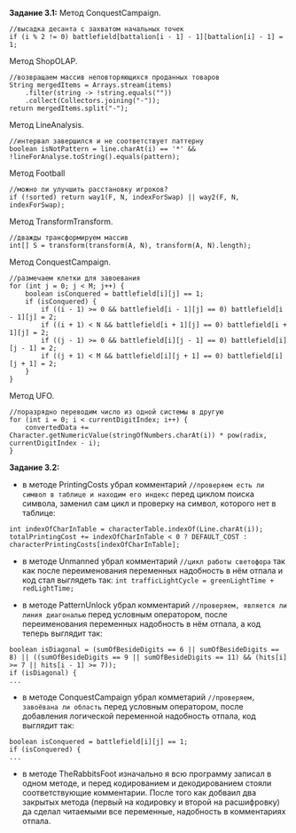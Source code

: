**Задание 3.1:**
Метод ConquestCampaign.<br/>
```
//высадка десанта с захватом начальных точек
if (i % 2 != 0) battlefield[battalion[i - 1] - 1][battalion[i] - 1] = 1;
```

Метод ShopOLAP.<br/>
```
//возвращаем массив неповторяющихся проданных товаров
String mergedItems = Arrays.stream(items)
    .filter(string -> !string.equals(""))
    .collect(Collectors.joining("-"));
return mergedItems.split("-");
```

Метод LineAnalysis.<br/>
```
//интервал завершился и не соответствует паттерну
boolean isNotPattern = line.charAt(i) == '*' && !lineForAnalyse.toString().equals(pattern);
```

Метод Football<br/>
```
//можно ли улучшить расстановку игроков?
if (!sorted) return way1(F, N, indexForSwap) || way2(F, N, indexForSwap);
```

Метод TransformTransform.<br/>
```
//дважды трансформируем массив 
int[] S = transform(transform(A, N), transform(A, N).length);
```

Метод ConquestCampaign.<br/>
```
//размечаем клетки для завоевания
for (int j = 0; j < M; j++) {
    boolean isConquered = battlefield[i][j] == 1;
    if (isConquered) {
        if ((i - 1) >= 0 && battlefield[i - 1][j] == 0) battlefield[i - 1][j] = 2;
        if ((i + 1) < N && battlefield[i + 1][j] == 0) battlefield[i + 1][j] = 2;
        if ((j - 1) >= 0 && battlefield[i][j - 1] == 0) battlefield[i][j - 1] = 2;
        if ((j + 1) < M && battlefield[i][j + 1] == 0) battlefield[i][j + 1] = 2;
    }
}
```

Метод UFO.<br/>
```
//поразрядно переводим число из одной системы в другую
for (int i = 0; i < currentDigitIndex; i++) {
    convertedData += Character.getNumericValue(stringOfNumbers.charAt(i)) * pow(radix, currentDigitIndex - i);
}
```

**Задание 3.2:**
- в методе PrintingCosts убрал комментарий `//проверяем есть ли символ в таблице и находим его индекс` перед циклом поиска символа, заменил сам цикл и проверку на символ, которого нет в таблице:
```
int indexOfCharInTable = characterTable.indexOf(Line.charAt(i));
totalPrintingCost += indexOfCharInTable < 0 ? DEFAULT_COST : characterPrintingCosts[indexOfCharInTable];
```

- в методе Unmanned убрал комментарий `//цикл работы светофора` так как после переименования переменных надобность в нём отпала и код стал выглядеть так: `int trafficLightCycle = greenLightTime + redLightTime;`

- в методе PatternUnlock убрал комментарий `//проверяем, является ли линия диагональю` перед условным оператором, после переименования переменных надобность в нём отпала, а код теперь выглядит так:
```
boolean isDiagonal = (sumOfBesideDigits == 6 || sumOfBesideDigits == 8) || ((sumOfBesideDigits == 9 || sumOfBesideDigits == 11) && (hits[i] >= 7 || hits[i - 1] >= 7));
if (isDiagonal) {
...
```

- в методе ConquestCampaign убрал комметарий `//проверяем, завоёвана ли область` перед условным оператором, после добавления логической переменной надобность отпала, код выглядит так:
```
boolean isConquered = battlefield[i][j] == 1;
if (isConquered) {
...
```

- в методе TheRabbitsFoot изначально я всю программу записал в одном методе, и перед кодированием и декодированием стояли соответствующие комментарии. После того как добваил два закрытых метода (первый на кодировку и второй на расшифровку) да сделал читаемыми все переменные, надобность в комментариях отпала.
